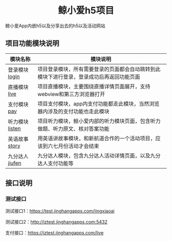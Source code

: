 <!-- 项目大标题 -->
<h1 align="center">鲸小爱h5项目</h1>
<!-- 项目说明 -->
鲸小爱App内嵌h5以及分享出去的h5以及活动网站

<!--项目功能模块说明-->
## 项目功能模块说明
| 模块名称 | 模块说明 |
|--------|-----------
|登录模块 [login](./login)|项目登录模块，所有需要登录的页面都会自动跳转到此模块下进行登录，登录成功后再返回功能页面
|直播模块 [live](./live)|项目直播模块，主要围绕直播详情页面展开，支持webview和第三方浏览器打开
|支付模块 [pay](./pay)|项目支付模块，app内支付功能都走此模块，当然浏览器内涉及的支付功能也走此模块
|听力模块 [listen](./listen)|项目听力模块，鲸小爱内部的听力模块页面，包含听力做题、听力原文、核对答案功能
|英语故事 [story](./story)|用英语讲故事模块，和新航道合作的一个活动项目，应该到六七月份活动才会结束
|九分达人 [jiufen](./jiufen)|九分达人模块，包含九分达人活动详情页面，以及九分达人支付功能等

## 接口说明

### 测试接口
测试接口1：https://test.jinghangapps.com/jingxiaoai

测试接口2：http://jztest.jinghangapps.com:5432

支付接口：https://jztest.jinghangapps.com/live

